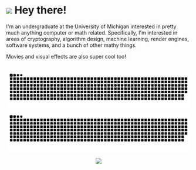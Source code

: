 # <img src="https://media.giphy.com/media/hvRJCLFzcasrR4ia7z/giphy.gif" width="35"> Hey there!

I'm an undergraduate at the University of Michigan interested in pretty much anything computer or math related. Specifically, I'm interested in areas of cryptography, algorithm design, machine learning, render engines, software systems, and a bunch of other mathy things.

Movies and visual effects are also super cool too!

##

<p align="center">
    <img src="https://raw.githubusercontent.com/platane/platane/output/github-contribution-grid-snake-dark.svg#gh-dark-mode-only" />
    <img src="https://raw.githubusercontent.com/platane/platane/output/github-contribution-grid-snake.svg#gh-light-mode-only" />
</p>
<p align="center">
  <img src="https://profile-counter.glitch.me/noahpete/count.svg" />
</p>
